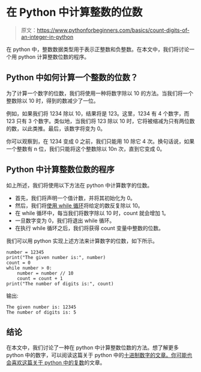 # 在 Python 中计算整数的位数

> 原文：<https://www.pythonforbeginners.com/basics/count-digits-of-an-integer-in-python>

在 python 中，整数数据类型用于表示正整数和负整数。在本文中，我们将讨论一个用 python 计算整数位数的程序。

## Python 中如何计算一个整数的位数？

为了计算一个数字的位数，我们将使用一种将数字除以 10 的方法。当我们将一个整数除以 10 时，得到的数减少了一位。

例如，如果我们将 1234 除以 10，结果将是 123。这里，1234 有 4 个数字，而 123 只有 3 个数字。类似地，当我们将 123 除以 10 时，它将被缩减为只有两位数的数，以此类推。最后，该数字将变为 0。

你可以观察到，在 1234 变成 0 之前，我们只能用 10 除它 4 次。换句话说，如果一个整数有 n 位，我们只能将这个整数除以 10n 次，直到它变成 0。

## Python 中计算整数位数的程序

如上所述，我们将使用以下方法在 python 中计算数字的位数。

*   首先，我们将声明一个值计数，并将其初始化为 0。
*   然后，我们将[使用 while 循环](https://www.pythonforbeginners.com/loops/python-while-loop)将给定的数反复除以 10。
*   在 while 循环中，每当我们将数字除以 10 时，count 就会增加 1。
*   一旦数字变为 0，我们将退出 while 循环。
*   在执行 while 循环之后，我们将获得 count 变量中整数的位数。

我们可以用 python 实现上述方法来计算数字的位数，如下所示。

```
number = 12345
print("The given number is:", number)
count = 0
while number > 0:
    number = number // 10
    count = count + 1
print("The number of digits is:", count)
```

输出:

```
The given number is: 12345
The number of digits is: 5
```

## 结论

在本文中，我们讨论了一种在 python 中计算整数位数的方法。想了解更多 python 中的数字，可以阅读这篇关于 python 中的[十进制数字的文章。你可能也会喜欢这篇关于 python 中的复数](https://www.pythonforbeginners.com/basics/decimal-module-in-python)的文章。